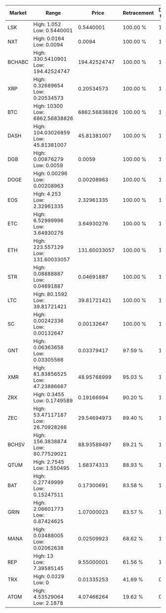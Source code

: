 | Market | Range | Price| Retracement | Doubles to 50% |
| --- | --- | --- | --- | --- |
| LSK | High: 1.052<br />Low: 0.5440001 | 0.5440001 | 100.00 % | 1.47 |
| NXT | High: 0.0164<br />Low: 0.0094 | 0.0094 | 100.00 % | 1.37 |
| BCHABC | High: 330.5410901<br />Low: 194.42524747 | 194.42524747 | 100.00 % | 1.35 |
| XRP | High: 0.32689654<br />Low: 0.20534573 | 0.20534573 | 100.00 % | 1.30 |
| BTC | High: 10300<br />Low: 6862.56838826 | 6862.56838826 | 100.00 % | 1.25 |
| DASH | High: 104.03026859<br />Low: 45.81381007 | 45.81381007 | 100.00 % | 1.64 |
| DGB | High: 0.00876279<br />Low: 0.0059 | 0.0059 | 100.00 % | 1.24 |
| DOGE | High: 0.00296<br />Low: 0.00208963 | 0.00208963 | 100.00 % | 1.21 |
| EOS | High: 4.253<br />Low: 2.32961335 | 2.32961335 | 100.00 % | 1.41 |
| ETC | High: 6.52999996<br />Low: 3.64930276 | 3.64930276 | 100.00 % | 1.39 |
| ETH | High: 223.557129<br />Low: 131.60033057 | 131.60033057 | 100.00 % | 1.35 |
| STR | High: 0.08888887<br />Low: 0.04691887 | 0.04691887 | 100.00 % | 1.45 |
| LTC | High: 80.1592<br />Low: 39.81721421 | 39.81721421 | 100.00 % | 1.51 |
| SC | High: 0.00242336<br />Low: 0.00132647 | 0.00132647 | 100.00 % | 1.41 |
| GNT | High: 0.06363658<br />Low: 0.03305566 | 0.03379417 | 97.59 % | 1.43 |
| XMR | High: 81.83856525<br />Low: 47.23886667 | 48.95768999 | 95.03 % | 1.32 |
| ZRX | High: 0.3455<br />Low: 0.1749589 | 0.19166994 | 90.20 % | 1.36 |
| ZEC | High: 53.47117187<br />Low: 26.70928266 | 29.54694973 | 89.40 % | 1.36 |
| BCHSV | High: 156.3838874<br />Low: 80.77529021 | 88.93589497 | 89.21 % | 1.33 |
| QTUM | High: 2.7545<br />Low: 1.550495 | 1.68374313 | 88.93 % | 1.28 |
| BAT | High: 0.27749999<br />Low: 0.15247511 | 0.17300691 | 83.58 % | 1.24 |
| GRIN | High: 2.06601773<br />Low: 0.87424625 | 1.07000023 | 83.57 % | 1.37 |
| MANA | High: 0.03488005<br />Low: 0.02062638 | 0.02509923 | 68.62 % | 1.11 |
| REP | High: 13<br />Low: 7.39585145 | 9.55000001 | 61.56 % | 1.07 |
| TRX | High: 0.0229<br />Low: 0 | 0.01335253 | 41.69 % | 0.00 |
| ATOM | High: 4.53529064<br />Low: 2.1878 | 4.07466264 | 19.62 % | 0.00 |
